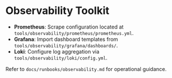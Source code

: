 # Observability Toolkit

- **Prometheus**: Scrape configuration located at `tools/observability/prometheus/prometheus.yml`.
- **Grafana**: Import dashboard templates from `tools/observability/grafana/dashboards/`.
- **Loki**: Configure log aggregation via `tools/observability/loki/config.yml`.

Refer to `docs/runbooks/observability.md` for operational guidance.
